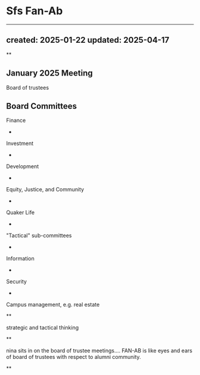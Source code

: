# Sfs Fan-Ab

---
created: 2025-01-22
updated: 2025-04-17
---

**
## January 2025 Meeting 

Board of trustees

Board Committees
- 
Finance

- 
Investment

- 
Development

- 
Equity, Justice, and Community

- 
Quaker Life

- 
"Tactical" sub-committees

- 
Information

- 
Security

- 
Campus management, e.g. real estate

**

strategic and tactical thinking

**

nina sits in on the board of trustee meetings.... FAN-AB is like eyes and ears of board of trustees with respect to alumni community.

**